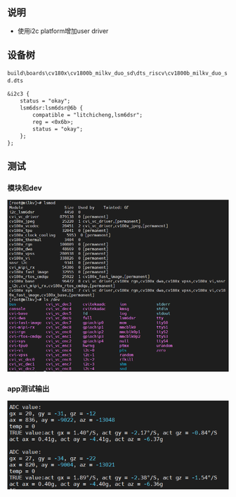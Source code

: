 ## 说明
- 使用i2c platform增加user driver

## 设备树
`build\boards\cv180x\cv1800b_milkv_duo_sd\dts_riscv\cv1800b_milkv_duo_sd.dts`
```
&i2c3 {
	status = "okay";
	lsm6dsr:lsm6dsr@6b {
		compatible = "litchicheng,lsm6dsr";
		reg = <0x6b>;
		status = "okay";
	};	
};
```

## 测试
### 模块和dev
![模块和dev](./pic/module&dev.png)
### app测试输出
![app测试输出](./pic/app-test-output.png)
